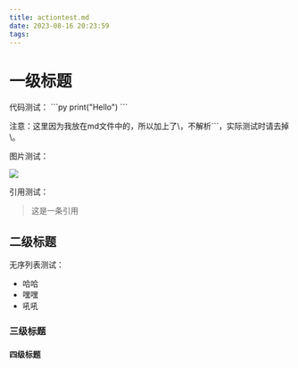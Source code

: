 ```yaml
---
title: actiontest.md
date: 2023-08-16 20:23:59
tags:
---
```


# 一级标题

代码测试：
\```py
print("Hello")
\```

注意：这里因为我放在md文件中的，所以加上了\，不解析```，实际测试时请去掉\。

图片测试：

![](http://mculover666.cn/blog/20191031/R4mWMXsrRKxu.png?imageslim)

引用测试：

>这是一条引用

## 二级标题

无序列表测试：

- 哈哈
- 嘿嘿
- 吼吼

### 三级标题

#### 四级标题

